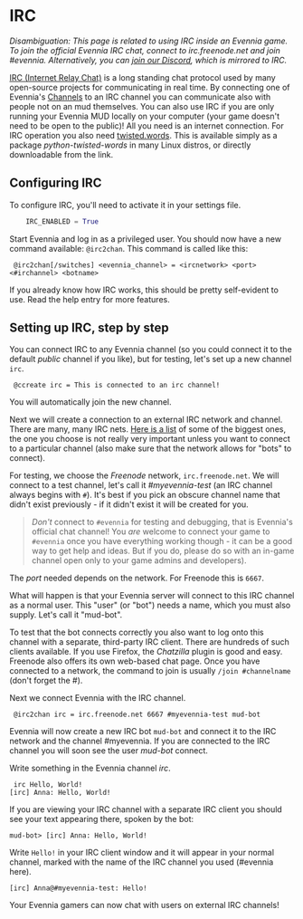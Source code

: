 # IRC


_Disambiguation: This page is related to using IRC inside an Evennia game. To join the official
Evennia IRC chat, connect to irc.freenode.net and join #evennia. Alternatively, you can [join our
Discord](https://discord.gg/NecFePw), which is mirrored to IRC._

[IRC (Internet Relay Chat)](http://en.wikipedia.org/wiki/Internet_Relay_Chat) is a long standing
chat protocol used by many open-source projects for communicating in real time. By connecting one of
Evennia's [Channels](./Communications.md) to an IRC channel you can communicate also with people not on
an mud themselves. You can also use IRC if you are only running your Evennia MUD locally on your
computer (your game doesn't need to be open to the public)! All you need is an internet connection.
For IRC operation you also need [twisted.words](http://twistedmatrix.com/trac/wiki/TwistedWords).
This is available simply as a package *python-twisted-words* in many Linux distros, or directly
downloadable from the link.

## Configuring IRC

To configure IRC, you'll need to activate it in your settings file.

```python
    IRC_ENABLED = True
```

Start Evennia and log in as a privileged user. You should now have a new command available:
`@irc2chan`. This command is called like this:

     @irc2chan[/switches] <evennia_channel> = <ircnetwork> <port> <#irchannel> <botname>

If you already know how IRC works, this should be pretty self-evident to use. Read the help entry
for more features.

## Setting up IRC, step by step

You can connect IRC to any Evennia channel (so you could connect it to the default *public* channel
if you like), but for testing, let's set up a new channel `irc`.

     @ccreate irc = This is connected to an irc channel!

You will automatically join the new channel.

Next we will create a connection to an external IRC network and channel. There are many, many IRC
nets. [Here is a list](http://www.irchelp.org/irchelp/networks/popular.html) of some of the biggest
ones, the one you choose is not really very important unless you want to connect to a particular
channel (also make sure that the network allows for "bots" to connect).

For testing, we choose the *Freenode* network, `irc.freenode.net`. We will connect to a test
channel, let's call it *#myevennia-test* (an IRC channel always begins with `#`). It's best if you
pick an obscure channel name that didn't exist previously - if it didn't exist it will be created
for you.

> *Don't* connect to `#evennia` for testing and debugging, that is Evennia's official chat channel!
You *are* welcome to connect your game to `#evennia` once you have everything working though - it
can be a good way to get help and ideas. But if you do, please do so with an in-game channel open
only to your game admins and developers).

The *port* needed depends on the network. For Freenode this is `6667`.

What will happen is that your Evennia server will connect to this IRC channel as a normal user. This
"user" (or "bot") needs a name, which you must also supply. Let's call it "mud-bot".

To test that the bot connects correctly you also want to log onto this channel with a separate,
third-party IRC client. There are hundreds of such clients available. If you use Firefox, the
*Chatzilla* plugin is good and easy. Freenode also offers its own web-based chat page.  Once you
have connected to a network, the command to join is usually `/join #channelname` (don't forget the
#).

Next we connect Evennia with the IRC channel.

     @irc2chan irc = irc.freenode.net 6667 #myevennia-test mud-bot

Evennia will now create a new IRC bot `mud-bot` and connect it to the IRC network and the channel
#myevennia. If you are connected to the IRC channel you will soon see the user *mud-bot* connect.

Write something in the Evennia channel *irc*.

     irc Hello, World!
    [irc] Anna: Hello, World!

If you are viewing your IRC channel with a separate IRC client you should see your text appearing
there, spoken by the bot:

    mud-bot> [irc] Anna: Hello, World!

Write `Hello!` in your IRC client window and it will appear in your normal channel, marked with the
name of the IRC channel you used (#evennia here).

    [irc] Anna@#myevennia-test: Hello!

Your Evennia gamers can now chat with users on external IRC channels!
